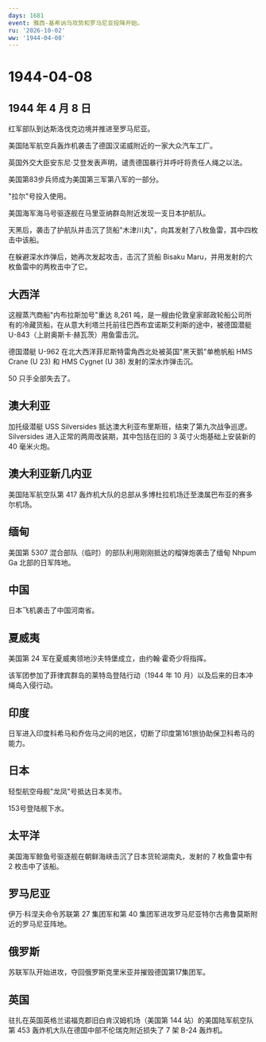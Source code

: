 ```yaml
---
days: 1681
event: 雅西-基希讷乌攻势和罗马尼亚投降开始。
ru: '2026-10-02'
ww: '1944-04-08'
---
```


# 1944-04-08

## 1944 年 4 月 8 日

红军部队到达斯洛伐克边境并推进至罗马尼亚。

美国陆军航空兵轰炸机袭击了德国汉诺威附近的一家大众汽车工厂。

英国外交大臣安东尼·艾登发表声明，谴责德国暴行并呼吁将责任人绳之以法。

美国第83步兵师成为美国第三军第八军的一部分。

"拉尔"号投入使用。

美国海军海马号驱逐舰在马里亚纳群岛附近发现一支日本护航队。

天黑后，袭击了护航队并击沉了货船"木津川丸"，向其发射了八枚鱼雷，其中四枚击中该船。

在躲避深水炸弹后，她再次发起攻击，击沉了货船 Bisaku
Maru，并用发射的六枚鱼雷中的两枚击中了它。

## 大西洋

这艘蒸汽商船"内布拉斯加号"重达 8,261
吨，是一艘由伦敦皇家邮政轮船公司所有的冷藏货船，在从意大利塔兰托前往巴西布宜诺斯艾利斯的途中，被德国潜艇
U-843（上尉奥斯卡·赫瓦茨）用鱼雷击沉。

德国潜艇 U-962 在北大西洋菲尼斯特雷角西北处被英国"黑天鹅"单桅帆船 HMS
Crane (U 23) 和 HMS Cygnet (U 38) 发射的深水炸弹击沉。

50 只手全部失去了。

## 澳大利亚

加托级潜艇 USS Silversides
抵达澳大利亚布里斯班，结束了第九次战争巡逻。Silversides
进入正常的两周改装期，其中包括在旧的 3 英寸火炮基础上安装新的 40
毫米火炮。

## 澳大利亚新几内亚

美国陆军航空队第 417
轰炸机大队的总部从多博杜拉机场迁至澳属巴布亚的赛多尔机场。

## 缅甸

美国第 5307 混合部队（临时）的部队利用刚刚抵达的榴弹炮袭击了缅甸 Nhpum
Ga 北部的日军阵地。

## 中国

日本飞机袭击了中国河南省。

## 夏威夷

美国第 24 军在夏威夷领地沙夫特堡成立，由约翰·霍奇少将指挥。

该军团参加了菲律宾群岛的莱特岛登陆行动（1944 年 10
月）以及后来的日本冲绳岛入侵行动。

## 印度

日军进入印度科希马和乔佐马之间的地区，切断了印度第161旅协助保卫科希马的能力。

## 日本

轻型航空母舰"龙凤"号抵达日本吴市。

153号登陆舰下水。

## 太平洋

美国海军鲸鱼号驱逐舰在朝鲜海峡击沉了日本货轮湖南丸，发射的 7 枚鱼雷中有
2 枚击中了该船。

## 罗马尼亚

伊万·科涅夫命令苏联第 27 集团军和第 40
集团军进攻罗马尼亚特尔古弗鲁莫斯附近的罗马尼亚阵地。

## 俄罗斯

苏联军队开始进攻，夺回俄罗斯克里米亚并摧毁德国第17集团军。

## 英国

驻扎在英国英格兰诺福克郡旧白肯汉姆机场（美国第 144
站）的美国陆军航空队第 453 轰炸机大队在德国中部不伦瑞克附近损失了 7 架
B-24 轰炸机。